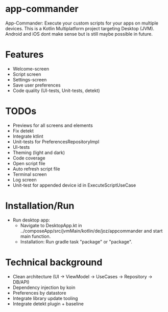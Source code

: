 # app-commander

App-Commander: Execute your custom scripts for your apps on multiple devices.
This is a Kotlin Multiplatform project targeting Desktop (JVM). Android and iOS dont make sense but
is still maybe possible in future.

# Features

- Welcome-screen
- Script screen
- Settings-screen
- Save user preferences
- Code quality (UI-tests, Unit-tests, detekt)

# TODOs

- Previews for all screens and elements
- Fix detekt
- Integrate ktlint
- Unit-tests for PreferencesRepositoryImpl
- UI-tests
- Theming (light and dark)
- Code coverage
- Open script file
- Auto refresh script file
- Terminal screen
- Log screen
- Unit-test for appended device id in ExecuteScriptUseCase

# Installation/Run

- Run desktop app:
    - Navigate to DesktopApp.kt in ../composeApp/src/jvmMain/kotlin/de/joz/appcommander and start
      main function.
    - Installation: Run gradle task "package" or "package<platform>".

# Technical background

- Clean architecture (UI -> ViewModel -> UseCases -> Repository -> DB/API)
- Dependency injection by koin
- Preferences by datastore
- Integrate library update tooling
- Integrate detekt plugin + baseline
